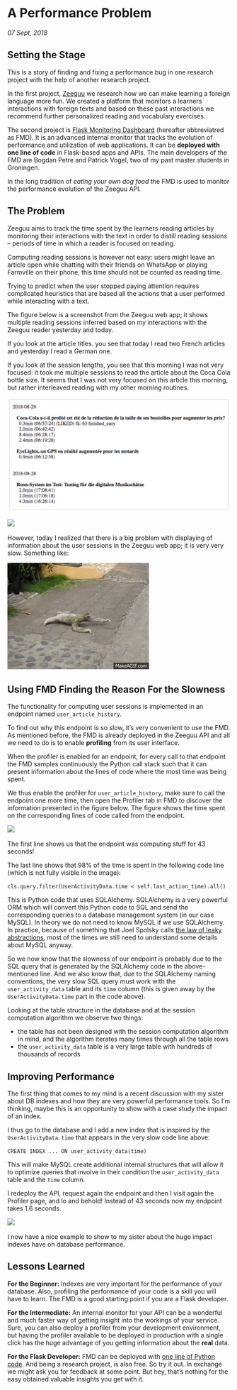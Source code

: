 # A Performance Problem

*07 Sept, 2018*

## Setting the Stage

This is a story of finding and fixing a performance bug in one research project with the help of another research project.

In the first project, [Zeeguu](http://zeeguu.org) we research how we can make learning a foreign language more fun. We created a platform that monitors a learners interactions with foreign texts and based on these past interactions we recommend further personalized reading and vocabulary exercises.

The second project is [Flask Monitoring Dashboard](https://github.com/flask-dashboard/Flask-MonitoringDashboard/) (hereafter abbreviatred as FMD). It is an advanced internal monitor that tracks the evolution of performance and utilization of web applications. It can be **deployed with one line of code** in Flask-based apps and APIs. The main developers of the FMD are Bogdan Petre and Patrick Vogel, two of my past master students in Groningen.

In the long tradition of _eating your own dog food_ the FMD is used to monitor the performance evolution of the Zeeguu API.

## The Problem

Zeeguu aims to track the time spent by the learners reading articles by monitoring their interactions with the text in order to distill reading sessions – periods of time in which a reader is focused on reading.

Computing reading sessions is however not easy: users might leave an article open while chatting with their friends on WhatsApp or playing Farmville on their phone; this time should not be counted as reading time.

Trying to predict when the user stopped paying attention requires complicated heuristics that are based all the actions that a user performed while interacting with a text.

The figure below is a screenshot from the Zeeguu web app; it shows multiple reading sessions inferred based on my interactions with the Zeeguu reader yesterday and today.

If you look at the article titles. you see that today I read two French articles and yesterday I read a German one.

If you look at the session lengths, you see that this morning I was not very focused: it took me multiple sessions to read the article about the Coca Cola bottle size. It seems that I was not very focused on this article this morning, but rather interleaved reading with my other morning routines.

![](../docs/assets/reading_sessions_examples.png)

![](https://mircealungu.github.io/img/db-indexes-1.png)

However, today I realized that there is a big problem with displaying of information about the user sessions in the Zeeguu web app; it is very very slow. Something like: 

![](../docs/assets/sloth.gif)

## Using FMD Finding the Reason For the Slowness

The functionality for computing user sessions is implemented in an endpoint named `user_article_history`.

To find out why this endpoint is so slow, it’s very convenient to use the FMD. As mentioned before, the FMD is already deployed in the Zeeguu API and all we need to do is to enable **profiling** from its user interface.

When the profiler is enabled for an endpoint, for every call to that endpoint the FMD samples continuously the Python call stack such that it can present information about the lines of code where the most time was being spent.

We thus enable the profiler for `user_article_history`, make sure to call the endpoint one more time, then open the Profiler tab in FMD to discover the information presented in the figure below. The figure shows the time spent on the corresponding lines of code called from the endpoint.

![](https://mircealungu.github.io/img/db-indexes-2.png)

The first line shows us that the endpoint was computing stuff for 43 seconds!

The last line shows that 98% of the time is spent in the following code line (which is not fully visible in the image):

```
cls.query.filter(UserActivityData.time < self.last_action_time).all()
```

This is Python code that uses SQLAlchemy. SQLAlchemy is a very powerful ORM which will convert this Python code to SQL and send the corresponding queries to a database management system (in our case MySQL). In theory we do not need to know MySQL if we use SQLAlchemy. In practice, because of something that Joel Spolsky calls [the law of leaky abstractions](https://www.joelonsoftware.com/2002/11/11/the-law-of-leaky-abstractions/), most of the times we still need to understand some details about MySQL anyway.

So we now know that the slowness of our endpoint is probably due to the SQL query that is generated by the SQLAlchemy code in the above-mentioned line. And we also know that, due to the SQLAlchemy naming conventions, the very slow SQL query must work with the `user_activity_data` table and its `time` column (this is given away by the `UserActivityData.time` part in the code above).

Looking at the table structure in the database and at the session computation algorithm we observe two things:

-   the table has not been designed with the session computation algorithm in mind, and the algorithm iterates many times through all the table rows
-   the `user_activity_data` table is a very large table with hundreds of thousands of records

## Improving Performance 

The first thing that comes to my mind is a recent discussion with my sister about DB indexes and how they are very powerful performance tools. So I’m thinking, maybe this is an opportunity to show with a case study the impact of an index.

I thus go to the database and I add a new index that is inspired by the `UserActivityData.time` that appears in the very slow code line above:

```
CREATE INDEX ... ON user_activity_data(time)
```

This will make MySQL create additional internal structures that will allow it to optimize queries that involve in their condition the `user_activity_data` table and the `time` column.

I redeploy the API, request again the endpoint and then I visit again the Profiler page, and lo and behold! Instead of 43 seconds now my endpoint takes 1.6 seconds.

![](https://mircealungu.github.io/img/db-indexes-3.png)

I now have a nice example to show to my sister about the huge impact indexes have on database performance.

## Lessons Learned

**For the Beginner:** Indexes are very important for the performance of your database. Also, profiling the performance of your code is a skill you will have to learn. The FMD is a good starting point if you are a Flask developer.

**For the Intermediate:** An internal monitor for your API can be a wonderful and much faster way of getting insight into the workings of your service. Sure, you can also deploy a profiler from your development environment, but having the profiler available to be deployed in production with a single click has the huge advantage of you getting information about the **real** data.

**For the Flask Developer:** FMD can be deployed with [one line of Python code](https://github.com/flask-dashboard/Flask-MonitoringDashboard/). And being a research project, is also free. So try it out. In exchange we might ask you for feedback at some point. But hey, that’s nothing for the easy obtained valuable insights you get with it.